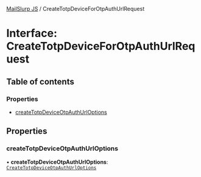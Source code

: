 [MailSlurp JS](../README.md) / CreateTotpDeviceForOtpAuthUrlRequest

# Interface: CreateTotpDeviceForOtpAuthUrlRequest

## Table of contents

### Properties

- [createTotpDeviceOtpAuthUrlOptions](CreateTotpDeviceForOtpAuthUrlRequest.md#createtotpdeviceotpauthurloptions)

## Properties

### createTotpDeviceOtpAuthUrlOptions

• **createTotpDeviceOtpAuthUrlOptions**: [`CreateTotpDeviceOtpAuthUrlOptions`](CreateTotpDeviceOtpAuthUrlOptions.md)
